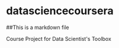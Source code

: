 datasciencecoursera
===================
##This is a markdown file

Course Project for Data Scientist's Toolbox
